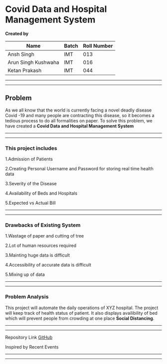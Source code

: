 # Covid Data and Hospital Management System

**Created by** 

|Name|Batch|Roll Number|
|----|-----|-----|
|Ansh Singh|IMT|013|
|Arun Singh Kushwaha|IMT|016|
|Ketan Prakash|IMT|044|

---
---
## Problem
As we all know that the world is currently facing a novel deadly disease Covid -19 and many people are contracting this disease, so it becomes a tedious process to do all formalities on paper. To solve this problem, we have created a **Covid Data  and Hospital Management System**

---
---
### This project includes

1.Admission of Patients

2.Creating Personal Username and Password for storing real time 
health data

3.Severity of the Disease

4.Availability of Beds and Hospitals

5.Expected vs Actual Bill 

---
---
### Drawbacks of Existing System

1.Wastage of paper and cutting of tree

2.Lot of human resources required

3.Mainting huge data is difficult

4.Accessibility of accurate data is difficult

5.Mixing up of data

---
---

### Problem Analysis

This project will automate the daily operations of XYZ hospital. The project will keep track of health status of patient. It also displays availibility of bed which will prevent people from crowding at one place **Social Distancing**. 

---
---

Repository Link
[GitHub](https://github.com/arun-kushwaha04/COVID-19_Managment_System)

Inspired by Recent Events

---
---